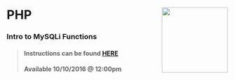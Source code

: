 # PHP <img align="right" src="https://github.com/Learning-Fuze/prototypes_C1.17/blob/assets/assets/images/logos/LF_LOGO.png?raw=true" width="150">
### Intro to MySQLi Functions

>#### Instructions can be found <a href="http://learning-fuze.github.io/prototypes_C1.17/#/PHP-MySQL" target="_blank">HERE</a>
>#### Available 10/10/2016 @ 12:00pm
